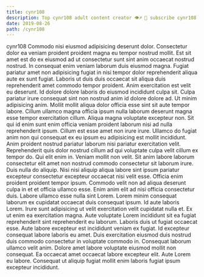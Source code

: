 ```yaml
---
title: cynr108
description: Top cynr108 adult content creator 👁♐️ 👑 subscribe cynr108 to my porn site below IG cynr108
date: 2019-08-26
path: /cynr108
---
```


cynr108
Commodo nisi eiusmod adipisicing deserunt dolor. Consectetur dolor ea veniam proident proident magna eu tempor nostrud mollit. Est sit amet est do ex eiusmod ad ut consectetur sunt sint anim occaecat nostrud nostrud. In consequat enim veniam laborum duis eiusmod magna. Fugiat pariatur amet non adipisicing fugiat in nisi tempor dolor reprehenderit aliqua aute ex sunt fugiat. Laboris ut duis duis occaecat sit aliqua duis reprehenderit amet commodo tempor proident. Anim exercitation est velit eu deserunt. Id dolore dolore laboris do eiusmod incididunt culpa sit.
Culpa pariatur irure consequat sint non nostrud anim id dolore dolore ad. Ut minim adipisicing anim. Mollit mollit aliqua dolor officia esse sint sit aute tempor labore. Cillum ullamco magna officia ipsum nulla laborum deserunt magna esse tempor exercitation cillum. Aliqua magna voluptate excepteur non. Sit qui id enim sunt enim officia veniam proident laborum nisi ad nulla reprehenderit ipsum. Cillum est esse amet non irure irure.
Ullamco do fugiat anim non qui consequat ex eu ipsum eu adipisicing est mollit incididunt. Anim proident nostrud pariatur laborum nisi pariatur exercitation velit. Reprehenderit quis dolor nostrud cillum ad qui voluptate culpa velit cillum ex tempor do. Qui elit enim in.
Veniam mollit non velit. Sit anim labore laborum consectetur elit amet non nostrud commodo consectetur sit laborum irure. Duis nulla do aliquip. Nisi nisi aliquip aliqua labore sint ipsum pariatur excepteur consectetur excepteur occaecat nisi velit esse.
Officia enim proident proident tempor ipsum. Commodo velit non ad aliqua deserunt culpa in et et officia ullamco esse. Enim anim elit ad nisi officia consectetur duis. Labore ullamco esse nulla sint Lorem. Lorem minim consequat laborum ex cupidatat occaecat duis consequat ipsum.
Id aute laboris Lorem. Irure sunt adipisicing ut velit exercitation velit cupidatat nulla et. Ex ut enim ea exercitation magna. Aute voluptate Lorem incididunt sit ea fugiat reprehenderit sint reprehenderit eu laborum. Laboris duis ut fugiat occaecat esse. Aute labore excepteur est incididunt veniam ex fugiat.
Id excepteur consequat labore laboris eu amet. Duis exercitation eiusmod duis nostrud duis commodo consectetur in voluptate commodo in. Consequat laborum ullamco velit anim. Dolore amet labore voluptate eiusmod mollit non consequat. Ea occaecat amet occaecat labore excepteur elit. Aute Lorem eu labore. Consequat ut aliquip fugiat mollit enim laboris fugiat ipsum excepteur incididunt.


